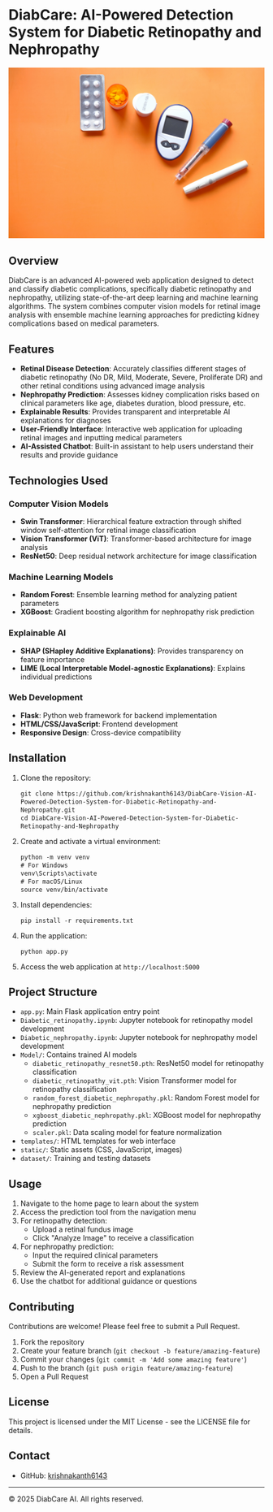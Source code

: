 # DiabCare: AI-Powered Detection System for Diabetic Retinopathy and Nephropathy

![DiabCare Banner](static/bg.jpg)

## Overview

DiabCare is an advanced AI-powered web application designed to detect and classify diabetic complications, specifically diabetic retinopathy and nephropathy, utilizing state-of-the-art deep learning and machine learning algorithms. The system combines computer vision models for retinal image analysis with ensemble machine learning approaches for predicting kidney complications based on medical parameters.

## Features

- **Retinal Disease Detection**: Accurately classifies different stages of diabetic retinopathy (No DR, Mild, Moderate, Severe, Proliferate DR) and other retinal conditions using advanced image analysis
- **Nephropathy Prediction**: Assesses kidney complication risks based on clinical parameters like age, diabetes duration, blood pressure, etc.
- **Explainable Results**: Provides transparent and interpretable AI explanations for diagnoses
- **User-Friendly Interface**: Interactive web application for uploading retinal images and inputting medical parameters
- **AI-Assisted Chatbot**: Built-in assistant to help users understand their results and provide guidance

## Technologies Used

### Computer Vision Models
- **Swin Transformer**: Hierarchical feature extraction through shifted window self-attention for retinal image classification
- **Vision Transformer (ViT)**: Transformer-based architecture for image analysis
- **ResNet50**: Deep residual network architecture for image classification

### Machine Learning Models
- **Random Forest**: Ensemble learning method for analyzing patient parameters
- **XGBoost**: Gradient boosting algorithm for nephropathy risk prediction

### Explainable AI
- **SHAP (SHapley Additive Explanations)**: Provides transparency on feature importance
- **LIME (Local Interpretable Model-agnostic Explanations)**: Explains individual predictions

### Web Development
- **Flask**: Python web framework for backend implementation
- **HTML/CSS/JavaScript**: Frontend development
- **Responsive Design**: Cross-device compatibility

## Installation

1. Clone the repository:
   ```
   git clone https://github.com/krishnakanth6143/DiabCare-Vision-AI-Powered-Detection-System-for-Diabetic-Retinopathy-and-Nephropathy.git
   cd DiabCare-Vision-AI-Powered-Detection-System-for-Diabetic-Retinopathy-and-Nephropathy
   ```

2. Create and activate a virtual environment:
   ```
   python -m venv venv
   # For Windows
   venv\Scripts\activate
   # For macOS/Linux
   source venv/bin/activate
   ```

3. Install dependencies:
   ```
   pip install -r requirements.txt
   ```

4. Run the application:
   ```
   python app.py
   ```

5. Access the web application at `http://localhost:5000`

## Project Structure

- `app.py`: Main Flask application entry point
- `Diabetic_retinopathy.ipynb`: Jupyter notebook for retinopathy model development
- `Diabetic_nephropathy.ipynb`: Jupyter notebook for nephropathy model development
- `Model/`: Contains trained AI models
  - `diabetic_retinopathy_resnet50.pth`: ResNet50 model for retinopathy classification
  - `diabetic_retinopathy_vit.pth`: Vision Transformer model for retinopathy classification
  - `random_forest_diabetic_nephropathy.pkl`: Random Forest model for nephropathy prediction
  - `xgboost_diabetic_nephropathy.pkl`: XGBoost model for nephropathy prediction
  - `scaler.pkl`: Data scaling model for feature normalization
- `templates/`: HTML templates for web interface
- `static/`: Static assets (CSS, JavaScript, images)
- `dataset/`: Training and testing datasets

## Usage

1. Navigate to the home page to learn about the system
2. Access the prediction tool from the navigation menu
3. For retinopathy detection:
   - Upload a retinal fundus image
   - Click "Analyze Image" to receive a classification
4. For nephropathy prediction:
   - Input the required clinical parameters
   - Submit the form to receive a risk assessment
5. Review the AI-generated report and explanations
6. Use the chatbot for additional guidance or questions

## Contributing

Contributions are welcome! Please feel free to submit a Pull Request.

1. Fork the repository
2. Create your feature branch (`git checkout -b feature/amazing-feature`)
3. Commit your changes (`git commit -m 'Add some amazing feature'`)
4. Push to the branch (`git push origin feature/amazing-feature`)
5. Open a Pull Request

## License

This project is licensed under the MIT License - see the LICENSE file for details.

## Contact
- GitHub: [krishnakanth6143](https://github.com/krishnakanth6143)

---

© 2025 DiabCare AI. All rights reserved.
